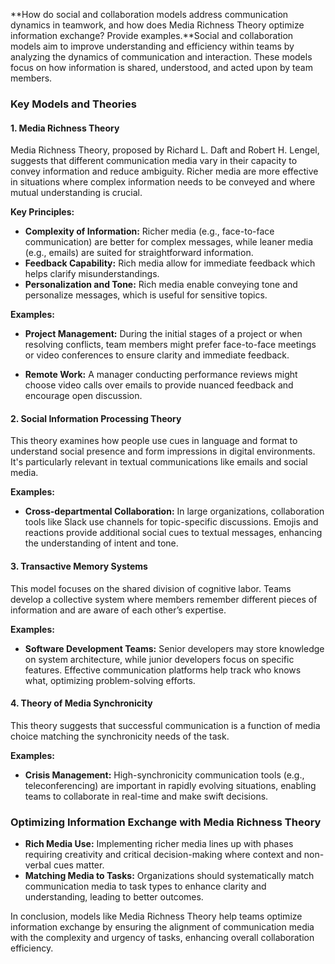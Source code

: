 **How do social and collaboration models address communication dynamics in teamwork, and how does Media Richness Theory optimize information exchange? Provide examples.**Social and collaboration models aim to improve understanding and efficiency within teams by analyzing the dynamics of communication and interaction. These models focus on how information is shared, understood, and acted upon by team members.

### Key Models and Theories
#### 1. Media Richness Theory
Media Richness Theory, proposed by Richard L. Daft and Robert H. Lengel, suggests that different communication media vary in their capacity to convey information and reduce ambiguity. Richer media are more effective in situations where complex information needs to be conveyed and where mutual understanding is crucial.

**Key Principles:**
- **Complexity of Information:** Richer media (e.g., face-to-face communication) are better for complex messages, while leaner media (e.g., emails) are suited for straightforward information.
- **Feedback Capability:** Rich media allow for immediate feedback which helps clarify misunderstandings.
- **Personalization and Tone:** Rich media enable conveying tone and personalize messages, which is useful for sensitive topics.

**Examples:**
- **Project Management:** During the initial stages of a project or when resolving conflicts, team members might prefer face-to-face meetings or video conferences to ensure clarity and immediate feedback.
  
- **Remote Work:** A manager conducting performance reviews might choose video calls over emails to provide nuanced feedback and encourage open discussion.

#### 2. Social Information Processing Theory
This theory examines how people use cues in language and format to understand social presence and form impressions in digital environments. It's particularly relevant in textual communications like emails and social media.

**Examples:**
- **Cross-departmental Collaboration:** In large organizations, collaboration tools like Slack use channels for topic-specific discussions. Emojis and reactions provide additional social cues to textual messages, enhancing the understanding of intent and tone.

#### 3. Transactive Memory Systems
This model focuses on the shared division of cognitive labor. Teams develop a collective system where members remember different pieces of information and are aware of each other’s expertise.

**Examples:**
- **Software Development Teams:** Senior developers may store knowledge on system architecture, while junior developers focus on specific features. Effective communication platforms help track who knows what, optimizing problem-solving efforts.

#### 4. Theory of Media Synchronicity
This theory suggests that successful communication is a function of media choice matching the synchronicity needs of the task. 

**Examples:**
- **Crisis Management:** High-synchronicity communication tools (e.g., teleconferencing) are important in rapidly evolving situations, enabling teams to collaborate in real-time and make swift decisions.

### Optimizing Information Exchange with Media Richness Theory
- **Rich Media Use:** Implementing richer media lines up with phases requiring creativity and critical decision-making where context and non-verbal cues matter.
- **Matching Media to Tasks:** Organizations should systematically match communication media to task types to enhance clarity and understanding, leading to better outcomes.

In conclusion, models like Media Richness Theory help teams optimize information exchange by ensuring the alignment of communication media with the complexity and urgency of tasks, enhancing overall collaboration efficiency.